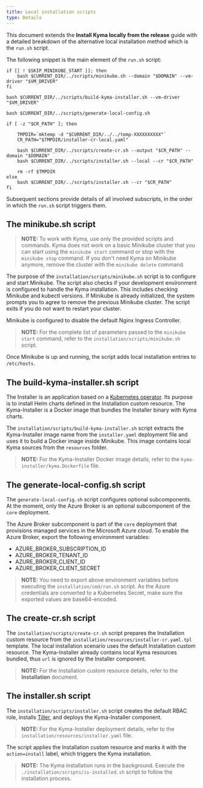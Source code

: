 ```yaml
---
title: Local installation scripts
type: Details
---
```


This document extends the **Install Kyma locally from the release** guide with a detailed breakdown of the alternative local installation method which is the `run.sh` script.

The following snippet is the main element of the `run.sh` script:

```
if [[ ! $SKIP_MINIKUBE_START ]]; then
    bash $CURRENT_DIR/../scripts/minikube.sh --domain "$DOMAIN" --vm-driver "$VM_DRIVER"
fi

bash $CURRENT_DIR/../scripts/build-kyma-installer.sh --vm-driver "$VM_DRIVER"

bash $CURRENT_DIR/../scripts/generate-local-config.sh

if [ -z "$CR_PATH" ]; then

    TMPDIR=`mktemp -d "$CURRENT_DIR/../../temp-XXXXXXXXXX"`
    CR_PATH="$TMPDIR/installer-cr-local.yaml"

    bash $CURRENT_DIR/../scripts/create-cr.sh --output "$CR_PATH" --domain "$DOMAIN"
    bash $CURRENT_DIR/../scripts/installer.sh --local --cr "$CR_PATH"

    rm -rf $TMPDIR
else
    bash $CURRENT_DIR/../scripts/installer.sh --cr "$CR_PATH"
fi
```
Subsequent sections provide details of all involved subscripts, in the order in which the `run.sh` script triggers them.

## The minikube.sh script

> **NOTE:** To work with Kyma, use only the provided scripts and commands. Kyma does not work on a basic Minikube cluster that you can start using the `minikube start` command or stop with the `minikube stop` command. If you don't need Kyma on Minikube anymore, remove the cluster with the `minikube delete` command.

The purpose of the `installation/scripts/minikube.sh` script is to configure and start Minikube. The script also checks if your development environment is configured to handle the Kyma installation. This includes checking Minikube and kubectl versions. If Minikube is already initialized, the system prompts you to agree to remove the previous Minikube cluster. The script exits if you do not want to restart your cluster.

Minikube is configured to disable the default Nginx Ingress Controller.

>**NOTE:** For the complete list of parameters passed to the `minikube start` command, refer to the `installation/scripts/minikube.sh` script.

Once Minikube is up and running, the script adds local installation entries to `/etc/hosts`.

## The build-kyma-installer.sh script

The Installer is an application based on a [Kubernetes operator](https://coreos.com/operators/). Its purpose is to install Helm charts defined in the Installation custom resource. The Kyma-Installer is a Docker image that bundles the Installer binary with Kyma charts.

The `installation/scripts/build-kyma-installer.sh` script extracts the Kyma-Installer image name from the `installer.yaml` deployment file and uses it to build a Docker image inside Minikube. This image contains local Kyma sources from the `resources` folder.

>**NOTE:** For the Kyma-Installer Docker image details, refer to the `kyma-installer/kyma.Dockerfile` file.

## The generate-local-config.sh script

The `generate-local-config.sh` script configures optional subcomponents. At the moment, only the Azure Broker is an optional subcomponent of the `core` deployment.

The Azure Broker subcomponent is part of the `core` deployment that provisions managed services in the Microsoft Azure cloud. To enable the Azure Broker, export the following environment variables:
 - AZURE_BROKER_SUBSCRIPTION_ID
 - AZURE_BROKER_TENANT_ID
 - AZURE_BROKER_CLIENT_ID
 - AZURE_BROKER_CLIENT_SECRET

>**NOTE:** You need to export above environment variables before executing the `installation/cmd/run.sh` script. As the Azure credentials are converted to a Kubernetes Secret, make sure the exported values are base64-encoded.

## The create-cr.sh script

The `installation/scripts/create-cr.sh` script prepares the Installation custom resource from the `installation/resources/installer-cr.yaml.tpl` template. The local installation scenario uses the default Installation custom resource. The Kyma-Installer already contains local Kyma resources bundled, thus `url` is ignored by the Installer component.

>**NOTE:** For the Installation custom resource details, refer to the **Installation** document.

## The installer.sh script

The `installation/scripts/installer.sh` script creates the default RBAC role, installs [Tiller](https://docs.helm.sh/), and deploys the Kyma-Installer component.

>**NOTE:** For the Kyma-Installer deployment details, refer to the `installation/resources/installer.yaml` file.

The script applies the Installation custom resource and marks it with the `action=install` label, which triggers the Kyma installation.

>**NOTE:** The Kyma installation runs in the background. Execute the `./installation/scripts/is-installed.sh` script to follow the installation process.
